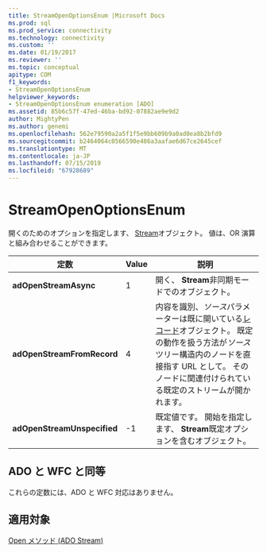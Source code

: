 ```yaml
---
title: StreamOpenOptionsEnum |Microsoft Docs
ms.prod: sql
ms.prod_service: connectivity
ms.technology: connectivity
ms.custom: ''
ms.date: 01/19/2017
ms.reviewer: ''
ms.topic: conceptual
apitype: COM
f1_keywords:
- StreamOpenOptionsEnum
helpviewer_keywords:
- StreamOpenOptionsEnum enumeration [ADO]
ms.assetid: 85b6c57f-47ed-46ba-bd92-07882ae9e9d2
author: MightyPen
ms.author: genemi
ms.openlocfilehash: 562e79590a2a5f1f5e9bb609b9a0ad0ea8b2bfd9
ms.sourcegitcommit: b2464064c0566590e486a3aafae6d67ce2645cef
ms.translationtype: MT
ms.contentlocale: ja-JP
ms.lasthandoff: 07/15/2019
ms.locfileid: "67928689"
---
```

# <a name="streamopenoptionsenum"></a>StreamOpenOptionsEnum
開くのためのオプションを指定します、 [Stream](../../../ado/reference/ado-api/stream-object-ado.md)オブジェクト。 値は、OR 演算と組み合わせることができます。  
  
|定数|Value|説明|  
|--------------|-----------|-----------------|  
|**adOpenStreamAsync**|1|開く、 **Stream**非同期モードでのオブジェクト。|  
|**adOpenStreamFromRecord**|4|内容を識別、*ソース*パラメーターは既に開いている[レコード](../../../ado/reference/ado-api/record-object-ado.md)オブジェクト。 既定の動作を扱う方法が*ソース*ツリー構造内のノードを直接指す URL として。 そのノードに関連付けられている既定のストリームが開かれます。|  
|**adOpenStreamUnspecified**|-1|既定値です。 開始を指定します、 **Stream**既定オプションを含むオブジェクト。|  
  
## <a name="adowfc-equivalent"></a>ADO と WFC と同等  
 これらの定数には、ADO と WFC 対応はありません。  
  
## <a name="applies-to"></a>適用対象  
 [Open メソッド (ADO Stream)](../../../ado/reference/ado-api/open-method-ado-stream.md)
